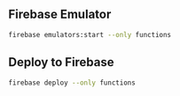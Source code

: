 ## Firebase Emulator

```bash
firebase emulators:start --only functions
```

## Deploy to Firebase

```bash
firebase deploy --only functions
```